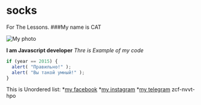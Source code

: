 # socks
For The Lessons.
###My name is CAT

![My photo](https://media.npr.org/assets/img/2021/08/11/gettyimages-1279899488_wide-f3860ceb0ef19643c335cb34df3fa1de166e2761-s1100-c50.jpg)

**I am Javascript developer**
*Thre is Example of my code*

```javascript
if (year == 2015) {
  alert( "Правильно!" );
  alert( "Вы такой умный!" );
}

```

This is Unordered list:
*[my facebook](https://uk-ua.facebook.com/)
*[my instagram](https://www.instagram.com/)
*[my telegram](https://web.telegram.org/)
zcf-nvvt-hpo
